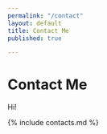 ```yaml
---
permalink: "/contact"
layout: default
title: Contact Me
published: true

---
```

# Contact Me

Hi!

{% include contacts.md %}